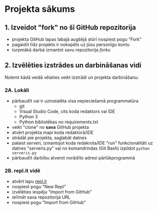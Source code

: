 # Projekta sākums

## 1. Izveidot "fork" no šī GitHub repozitorija

- projekta GitHub lapas labajā augšējā stūrī nospiest pogu "Fork"
- pagaidīt līdz projekts ir nokopēts uz jūsu personīgo kontu
- turpmākā darbā izmantot savu repozitorija *forku*

## 2. Izvēlēties izstrādes un darbināšanas vidi

Nolemt kādā veidā vēlaties veikt izstrādi un projekta darbināšanu:

### 2A. Lokāli

- pārbaudīt vai ir uzinstalēta visa nepieciešamā programmatūra
  - git
  - Visual Studio Code, cits koda redaktors vai IDE
  - Python 3
  - Python bibliotēkas no requirements.txt
- veikt "clone" no **sava** GitHub projekta
- atvērt projekta mapi koda redaktorā/IDE
- strādāt pie projekta, saglabāt datnes
- palaist serveri, izmantojot koda redakrota/IDE "run" funkcionalitāti uz datnes "serveris.py" vai no komandrindas (Git Bash) izpildot `python serveris.py`
- pārbaudīt darbību atverot norādīto adresi pārlūkprogrammā

### 2B. repl.it vidē

- atvērt lapu [repl.it](repl.it)
- nospiest pogu "New Repl"
- izvēlēties iespēju "Import from GitHub"
- ielīmēt sava repozitorija URL
- nospiest pogu "Import from GitHub"
